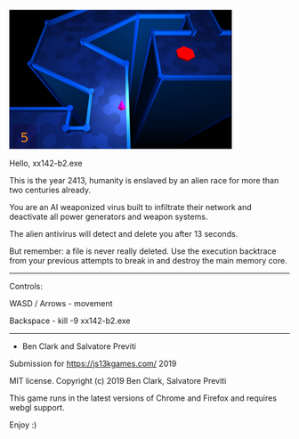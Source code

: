 ![screenshot](/screenshots/400x250-submission-screenshot.png?raw=true)

Hello, xx142-b2.exe

This is the year 2413,
humanity is enslaved by an alien race for more than two centuries already.

You are an AI weaponized virus built to infiltrate their network and deactivate all power generators and weapon systems.

The alien antivirus will detect and delete you after 13 seconds.

But remember: a file is never really deleted. Use the execution backtrace from your previous attempts to break in and destroy the main memory core.

---

Controls:

WASD / Arrows - movement

Backspace - kill -9 xx142-b2.exe

---

- Ben Clark and Salvatore Previti

Submission for https://js13kgames.com/ 2019

MIT license. Copyright (c) 2019 Ben Clark, Salvatore Previti

This game runs in the latest versions of Chrome and Firefox and requires webgl support.

Enjoy :)
